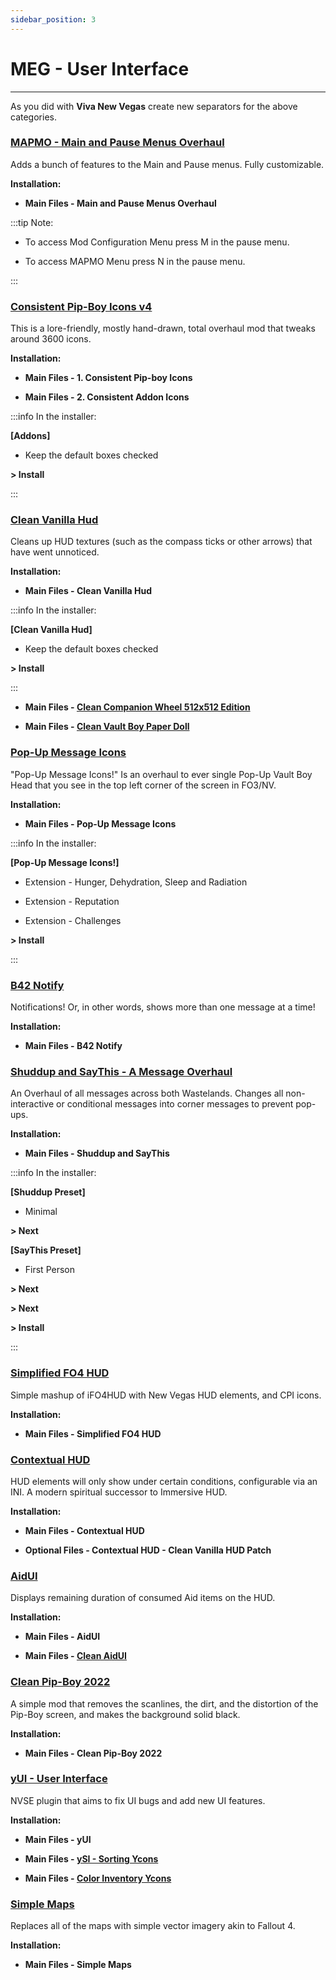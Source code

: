 ```yaml
---
sidebar_position: 3
---
```


# MEG - User Interface

---

As you did with **Viva New Vegas** create new separators for the above categories.

### [MAPMO - Main and Pause Menus Overhaul](https://www.nexusmods.com/newvegas/mods/74365)

Adds a bunch of features to the Main and Pause menus. Fully customizable.

**Installation:**

- **Main Files - Main and Pause Menus Overhaul**

:::tip Note:

- To access Mod Configuration Menu press M in the pause menu.

- To access MAPMO Menu press N in the pause menu.

:::


### [Consistent Pip-Boy Icons v4](https://www.nexusmods.com/newvegas/mods/65046)

This is a lore-friendly, mostly hand-drawn, total overhaul mod that tweaks around 3600 icons.

**Installation:**

- **Main Files - 1. Consistent Pip-boy Icons**

- **Main Files - 2. Consistent Addon Icons**

:::info In the installer:

**[Addons]**

- Keep the default boxes checked

**> Install**

:::


### [Clean Vanilla Hud](https://www.nexusmods.com/newvegas/mods/70001)

Cleans up HUD textures (such as the compass ticks or other arrows) that have went unnoticed.

**Installation:**

- **Main Files - Clean Vanilla Hud**

:::info In the installer:

**[Clean Vanilla Hud]**

- Keep the default boxes checked

**> Install**

:::

- **Main Files - [Clean Companion Wheel 512x512 Edition](https://www.nexusmods.com/newvegas/mods/70486?tab=files)**

- **Main Files - [Clean Vault Boy Paper Doll](https://www.nexusmods.com/newvegas/mods/76966?tab=files)**


### [Pop-Up Message Icons](https://www.nexusmods.com/newvegas/mods/76516)

"Pop-Up Message Icons!" Is an overhaul to ever single Pop-Up Vault Boy Head that you see in the top left corner of the screen in FO3/NV. 

**Installation:**

- **Main Files - Pop-Up Message Icons**

:::info In the installer:

**[Pop-Up Message Icons!]**

- Extension - Hunger, Dehydration, Sleep and Radiation

- Extension - Reputation
 
- Extension - Challenges

**> Install**

:::


### [B42 Notify](https://www.nexusmods.com/newvegas/mods/80085)

Notifications! Or, in other words, shows more than one message at a time!

**Installation:**

- **Main Files - B42 Notify**


### [Shuddup and SayThis - A Message Overhaul](https://www.nexusmods.com/newvegas/mods/83666)

An Overhaul of all messages across both Wastelands. Changes all non-interactive or conditional messages into corner messages to prevent pop-ups.

**Installation:**

- **Main Files - Shuddup and SayThis**

:::info In the installer:

**[Shuddup Preset]**

- Minimal

**> Next**

**[SayThis Preset]**

- First Person

**> Next**

**> Next**

**> Install**

:::


### [Simplified FO4 HUD](https://www.nexusmods.com/newvegas/mods/75634)

Simple mashup of iFO4HUD with New Vegas HUD elements, and CPI icons.

**Installation:**

- **Main Files - Simplified FO4 HUD**


### [Contextual HUD](https://www.nexusmods.com/newvegas/mods/77631)

HUD elements will only show under certain conditions, configurable via an INI. A modern spiritual successor to Immersive HUD.

**Installation:**

- **Main Files - Contextual HUD**

- **Optional Files - Contextual HUD - Clean Vanilla HUD Patch**


### [AidUI](https://www.nexusmods.com/newvegas/mods/77782)

Displays remaining duration of consumed Aid items on the HUD.

**Installation:**

- **Main Files - AidUI**

- **Main Files - [Clean AidUI](https://www.nexusmods.com/newvegas/mods/81841)**


### [Clean Pip-Boy 2022](https://www.nexusmods.com/newvegas/mods/75414)

A simple mod that removes the scanlines, the dirt, and the distortion of the Pip-Boy screen, and makes the background solid black.

**Installation:**

- **Main Files - Clean Pip-Boy 2022**


### [yUI - User Interface](https://www.nexusmods.com/newvegas/mods/74357)

NVSE plugin that aims to fix UI bugs and add new UI features.

**Installation:**

- **Main Files - yUI**

- **Main Files - [ySI - Sorting Ycons](https://www.nexusmods.com/newvegas/mods/74358)**

- **Main Files - [Color Inventory Ycons](https://www.nexusmods.com/newvegas/mods/78674?tab=files)**


### [Simple Maps](https://www.nexusmods.com/newvegas/mods/83902)

Replaces all of the maps with simple vector imagery akin to Fallout 4.

**Installation:**

- **Main Files - Simple Maps**

